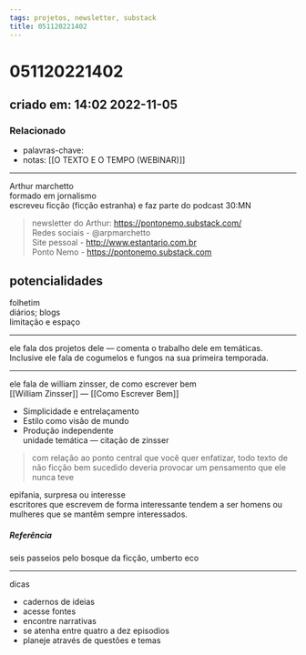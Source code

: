 ```yaml
---
tags: projetos, newsletter, substack
title: 051120221402
---
```


# 051120221402

## criado em: 14:02 2022-11-05

### Relacionado

- palavras-chave: 
- notas: [[O TEXTO E O TEMPO (WEBINAR)]]
---

Arthur marchetto  
formado em jornalismo  
escreveu ficção (ficção estranha) e faz parte do podcast 30:MN

>newsletter do Arthur: https://pontonemo.substack.com/  
Redes sociais - @arpmarchetto  
Site pessoal - http://www.estantario.com.br  
Ponto Nemo - https://pontonemo.substack.com

## potencialidades

folhetim  
diários; blogs  
limitação e espaço

---

ele fala dos projetos dele — comenta o trabalho dele em temáticas. Inclusive ele fala de cogumelos e fungos na sua primeira temporada.

---

ele fala de william zinsser, de como escrever bem  
[[William Zinsser]] — [[Como Escrever Bem]]

- Simplicidade e entrelaçamento
- Estilo como visão de mundo
- Produção independente  
unidade temática — citação de zinsser

> com relação ao ponto central que você quer enfatizar, todo texto de não ficção bem sucedido deveria provocar um pensamento que ele nunca teve

epifania, surpresa ou interesse  
escritores que escrevem de forma interessante tendem a ser homens ou mulheres que se mantêm sempre interessados.

##### Referência

seis passeios pelo bosque da ficção, umberto eco

---

dicas

- cadernos de ideias
- acesse fontes
- encontre narrativas
- se atenha entre quatro a dez episodios
- planeje através de questões e temas
